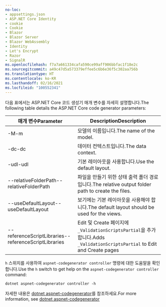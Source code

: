 ```yaml
---
no-loc:
- appsettings.json
- ASP.NET Core Identity
- cookie
- Cookie
- Blazor
- Blazor Server
- Blazor WebAssembly
- Identity
- Let's Encrypt
- Razor
- SignalR
ms.openlocfilehash: f7a7a661334cafa590ce99aff906bbfac1f18e2c
ms.sourcegitcommit: a49c47d5a573379effee5c6b6e36f5c302aa756b
ms.translationtype: HT
ms.contentlocale: ko-KR
ms.lasthandoff: 02/16/2021
ms.locfileid: "100552341"
---
```

<span data-ttu-id="ae45e-101">다음 표에서는 ASP.NET Core 코드 생성기 매개 변수를 자세히 설명합니다.</span><span class="sxs-lookup"><span data-stu-id="ae45e-101">The following table details the ASP.NET Core code generator parameters:</span></span>

| <span data-ttu-id="ae45e-102">매개 변수</span><span class="sxs-lookup"><span data-stu-id="ae45e-102">Parameter</span></span>               | <span data-ttu-id="ae45e-103">Description</span><span class="sxs-lookup"><span data-stu-id="ae45e-103">Description</span></span>|
| ----------------- | ------------ |
| <span data-ttu-id="ae45e-104">-M</span><span class="sxs-lookup"><span data-stu-id="ae45e-104">-m</span></span>  | <span data-ttu-id="ae45e-105">모델의 이름입니다.</span><span class="sxs-lookup"><span data-stu-id="ae45e-105">The name of the model.</span></span> |
| <span data-ttu-id="ae45e-106">-dc</span><span class="sxs-lookup"><span data-stu-id="ae45e-106">-dc</span></span>  | <span data-ttu-id="ae45e-107">데이터 컨텍스트입니다.</span><span class="sxs-lookup"><span data-stu-id="ae45e-107">The data context.</span></span> |
| <span data-ttu-id="ae45e-108">-udl</span><span class="sxs-lookup"><span data-stu-id="ae45e-108">-udl</span></span> | <span data-ttu-id="ae45e-109">기본 레이아웃을 사용합니다.</span><span class="sxs-lookup"><span data-stu-id="ae45e-109">Use the default layout.</span></span> |
| <span data-ttu-id="ae45e-110">--relativeFolderPath</span><span class="sxs-lookup"><span data-stu-id="ae45e-110">--relativeFolderPath</span></span> | <span data-ttu-id="ae45e-111">파일을 만들기 위한 상태 출력 폴더 경로입니다.</span><span class="sxs-lookup"><span data-stu-id="ae45e-111">The relative output folder path to create the files.</span></span> |
| <span data-ttu-id="ae45e-112">--useDefaultLayout</span><span class="sxs-lookup"><span data-stu-id="ae45e-112">--useDefaultLayout</span></span> | <span data-ttu-id="ae45e-113">보기에는 기본 레이아웃을 사용해야 합니다.</span><span class="sxs-lookup"><span data-stu-id="ae45e-113">The default layout should be used for the views.</span></span> |
| <span data-ttu-id="ae45e-114">--referenceScriptLibraries</span><span class="sxs-lookup"><span data-stu-id="ae45e-114">--referenceScriptLibraries</span></span> | <span data-ttu-id="ae45e-115">Edit 및 Create 페이지에 `_ValidationScriptsPartial`을 추가합니다.</span><span class="sxs-lookup"><span data-stu-id="ae45e-115">Adds `_ValidationScriptsPartial` to Edit and Create pages</span></span> |

<span data-ttu-id="ae45e-116">`h` 스위치를 사용하여 `aspnet-codegenerator controller` 명령에 대한 도움말을 확인합니다.</span><span class="sxs-lookup"><span data-stu-id="ae45e-116">Use the `h` switch to get help on the `aspnet-codegenerator controller` command:</span></span>

```dotnetcli
dotnet aspnet-codegenerator controller -h
```

<span data-ttu-id="ae45e-117">자세한 내용은 [dotnet aspnet-codegenerator](xref:fundamentals/tools/dotnet-aspnet-codegenerator)를 참조하세요.</span><span class="sxs-lookup"><span data-stu-id="ae45e-117">For more information, see [dotnet aspnet-codegenerator](xref:fundamentals/tools/dotnet-aspnet-codegenerator)</span></span>
